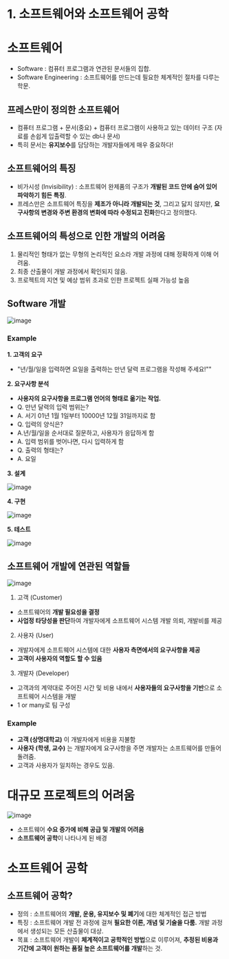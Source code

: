 # 1. 소프트웨어와 소프트웨어 공학 

# 소프트웨어  
- Software : 컴퓨터 프로그램과 연관된 문서들의 집합.  
- Software Engineering : 소프트웨어를 만드는데 필요한 체계적인 절차를 다루는 학문.  

## 프레스만이 정의한 소프트웨어  
- 컴퓨터 프로그램 + 문서(중요) + 컴퓨터 프로그램이 사용하고 있는 데이터 구조 (자료를 손쉽게 입출력할 수 있는 db나 문서)  
- 특히 문서는 **유지보수**를 담당하는 개발자들에게 매우 중요하다!  

## 소프트웨어의 특징  
- 비가시성 (Invisibility) : 소프트웨어 완제품의 구조가 **개발된 코드 안에 숨어 있어 파악하기 힘든 특징**.  
- 프레스만은 소프트웨어 특징을 **제조가 아니라 개발되는 것**, 그리고 닳지 않지만, **요구사항의 변경와 주변 환경의 변화에 따라 수정되고 진화**한다고 정의했다.  

## 소프트웨어의 특성으로 인한 개발의 어려움  
1. 물리적인 형태가 없는 무형의 논리적인 요소라 개발 과정에 대해 정확하게 이해 어려움.  
2. 최종 산출물이 개발 과정에서 확인되지 않음.  
3. 프로젝트의 지연 및 예상 범위 초과로 인한 프로젝트 실패 가능성 높음  

## Software 개발  

![image](https://user-images.githubusercontent.com/32921115/104083245-6ba1f600-5280-11eb-93f5-52cf834f5765.png)

### Example  
**1. 고객의 요구**  
- "년/월/일을 입력하면 요일을 출력하는 만년 달력 프로그램을 작성해 주세요!""  

**2. 요구사항 분석**  
- **사용자의 요구사항을 프로그램 언어의 형태로 옮기는 작업.**  
- Q. 만년 달력의 입력 범위는?  
- A. 서기 01년 1월 1일부터 10000년 12월 31일까지로 함  
- Q. 입력의 양식은?  
- A.년/월/일을 순서대로 질문하고, 사용자가 응답하게 함  
- A. 입력 범위를 벗어나면, 다시 입력하게 함  
- Q. 출력의 형태는?  
- A. 요일  

**3. 설계**  

![image](https://user-images.githubusercontent.com/32921115/104083299-d7845e80-5280-11eb-9283-91e2fd90c165.png)

**4. 구현**  

![image](https://user-images.githubusercontent.com/32921115/104083309-e79c3e00-5280-11eb-9c0c-5f7c45901089.png)

**5. 테스트**  

![image](https://user-images.githubusercontent.com/32921115/104083321-f682f080-5280-11eb-80e0-d62bf2ee4d9c.png)

## 소프트웨어 개발에 연관된 역할들  

![image](https://user-images.githubusercontent.com/32921115/104083328-0ac6ed80-5281-11eb-8b52-7f3fc2325f95.png)

1. 고객 (Customer)  
- 소프트웨어의 **개발 필요성을 결정**  
- **사업정 타당성을 판단**하여 개발자에게 소프트웨어 시스템 개발 의뢰, 개발비를 제공  

2. 사용자 (User)  
- 개발자에게 소프트웨어 시스템에 대한 **사용자 측면에서의 요구사항을 제공**  
- **고객이 사용자의 역할도 할 수 있음**  

3. 개발자 (Developer)  
- 고객과의 계약대로 주어진 시간 및 비용 내에서 **사용자들의 요구사항을 기반**으로 소프트웨어 시스템을 개발  
- 1 or many로 팀 구성  

### Example  
- **고객 (상명대학교)** 이 개발자에게 비용을 지불함  
- **사용자 (학생, 교수)** 는 개발자에게 요구사항을 주면 개발자는 소프트웨어를 만들어 돌려줌.  
- 고객과 사용자가 일치하는 경우도 있음.  

# 대규모 프로젝트의 어려움  

![image](https://user-images.githubusercontent.com/32921115/104083415-aeb09900-5281-11eb-9eb0-9c828b544c3e.png)

- 소프트웨어 **수요 증가에 비해 공급 및 개발의 어려움**  
- **소프트웨어 공학**이 나타나게 된 배경  

# 소프트웨어 공학  


## 소프트웨어 공학?  
- 정의 : 소프트웨어의 **개발, 운용, 유지보수 및 폐기**에 대한 체계적인 접근 방법  
- 특징 : 소프트웨어 개발 전 과정에 걸쳐 **필요한 이론, 개념 및 기술을 다룸.** 개발 과정에서 생성되는 모든 산출물이 대상.  
- 목표 : 소프트웨어 개발이 **체계적이고 공학적인 방법**으로 이루어져, **추정된 비용과 기간에 고객이 원하는 품질 높은 소프트웨어를 개발**하는 것.  

